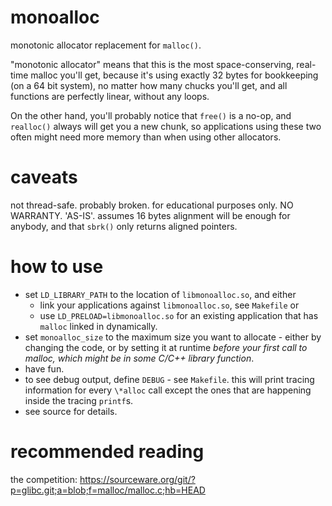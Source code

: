 # monoalloc
monotonic allocator replacement for `malloc()`.

"monotonic allocator" means that this is the most space-conserving, real-time malloc you'll
get, because it's using exactly 32 bytes for bookkeeping (on a 64 bit system), no matter how
many chucks you'll get, and all functions are perfectly linear, without any loops.

On the other hand, you'll probably notice that `free()` is a no-op, and `realloc()` always
will get you a new chunk, so applications using these two often might need more memory than
when using other allocators.
# caveats
not thread-safe. probably broken. for educational purposes only. NO WARRANTY. 'AS-IS'.
assumes 16 bytes alignment will be enough for anybody, and that `sbrk()` only returns
aligned pointers.
# how to use
- set `LD_LIBRARY_PATH` to the location of `libmonoalloc.so`, and either
  - link your applications against `libmonoalloc.so`, see `Makefile` or
  - use `LD_PRELOAD=libmonoalloc.so` for an existing application that has `malloc` linked
    in dynamically.
- set `monoalloc_size` to the maximum size you want to allocate - either by changing the code, or
  by setting it at runtime *before your first call to malloc, which might be in some C/C++
  library function*.
- have fun.
- to see debug output, define `DEBUG` - see `Makefile`. this will print tracing information
  for every `\*alloc` call except the ones that are happening inside the tracing `printf`s.
- see source for details.
# recommended reading
the competition: https://sourceware.org/git/?p=glibc.git;a=blob;f=malloc/malloc.c;hb=HEAD
